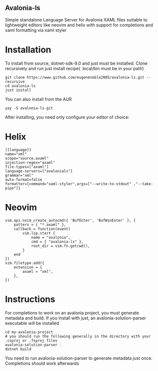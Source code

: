## Avalonia-ls
 Simple standalone Language Server for Avalonia XAML files suitable to lightweight editors like neovim and helix with support for completions and xaml formatting via xaml styler

# Installation
To install from source, dotnet-sdk-9.0 and just must be installed. Clone recursively and run just install recipe( .local/bin must be in your path)
```
git clone https://www.github.com/eugenenoble2005/avalonia-ls.git --recursive
cd avalonia-ls
just install
```

You can also install from the AUR
```
yay -S avalonia-ls-git
```

After installing, you need only configure your editor of choice:
# Helix
```
[[language]]
name="xml"
scope="source.axaml"
injection-regex="axaml"
file-types=["axaml"]
language-servers=["avalonials"]
grammar="xml"
auto-format=false
formatter={command="xaml-styler",args=["--write-to-stdout" ,"--take-pipe"]}
```

# Neovim
```
vim.api.nvim_create_autocmd({ 'BufEnter', 'BufWinEnter' }, {
	pattern = { "*.axaml" },
	callback = function(event)
		vim.lsp.start {
			name = "avalonia",
			cmd = { "avalonia-ls" },
			root_dir = vim.fn.getcwd(),
		}
	end
})
vim.filetype.add({
	extension = {
		axaml = "xml",
	},
})

```

# Instructions
For completions to work on an avalonia project, you must generate metadata and build. If you install with just, an avalonia-solution-parser executable will be installed
```
cd my-avalonia-project
# you should run the following generally in the directory with your .csproj or .fsproj files
avalonia-solution-parser .
dotnet build
```
You need to run avalonia-solution-parser to generate metadata just once. Completions should work afterwards
